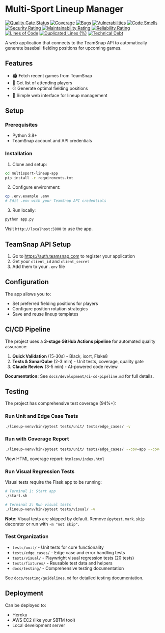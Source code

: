 # Multi-Sport Lineup Manager

[![Quality Gate Status](http://44.206.255.230:9000/api/project_badges/measure?project=multisport-lineup-app&metric=alert_status)](http://44.206.255.230:9000/dashboard?id=multisport-lineup-app)
[![Coverage](http://44.206.255.230:9000/api/project_badges/measure?project=multisport-lineup-app&metric=coverage)](http://44.206.255.230:9000/dashboard?id=multisport-lineup-app)
[![Bugs](http://44.206.255.230:9000/api/project_badges/measure?project=multisport-lineup-app&metric=bugs)](http://44.206.255.230:9000/dashboard?id=multisport-lineup-app)
[![Vulnerabilities](http://44.206.255.230:9000/api/project_badges/measure?project=multisport-lineup-app&metric=vulnerabilities)](http://44.206.255.230:9000/dashboard?id=multisport-lineup-app)
[![Code Smells](http://44.206.255.230:9000/api/project_badges/measure?project=multisport-lineup-app&metric=code_smells)](http://44.206.255.230:9000/dashboard?id=multisport-lineup-app)
[![Security Rating](http://44.206.255.230:9000/api/project_badges/measure?project=multisport-lineup-app&metric=security_rating)](http://44.206.255.230:9000/dashboard?id=multisport-lineup-app)
[![Maintainability Rating](http://44.206.255.230:9000/api/project_badges/measure?project=multisport-lineup-app&metric=sqale_rating)](http://44.206.255.230:9000/dashboard?id=multisport-lineup-app)
[![Reliability Rating](http://44.206.255.230:9000/api/project_badges/measure?project=multisport-lineup-app&metric=reliability_rating)](http://44.206.255.230:9000/dashboard?id=multisport-lineup-app)
[![Lines of Code](http://44.206.255.230:9000/api/project_badges/measure?project=multisport-lineup-app&metric=ncloc)](http://44.206.255.230:9000/dashboard?id=multisport-lineup-app)
[![Duplicated Lines (%)](http://44.206.255.230:9000/api/project_badges/measure?project=multisport-lineup-app&metric=duplicated_lines_density)](http://44.206.255.230:9000/dashboard?id=multisport-lineup-app)
[![Technical Debt](http://44.206.255.230:9000/api/project_badges/measure?project=multisport-lineup-app&metric=sqale_index)](http://44.206.255.230:9000/dashboard?id=multisport-lineup-app)

A web application that connects to the TeamSnap API to automatically generate baseball fielding positions for upcoming games.

## Features

- 🏟️ Fetch recent games from TeamSnap
- 👥 Get list of attending players
- ⚾ Generate optimal fielding positions
- 📱 Simple web interface for lineup management

## Setup

### Prerequisites
- Python 3.8+
- TeamSnap account and API credentials

### Installation

1. Clone and setup:
```bash
cd multisport-lineup-app
pip install -r requirements.txt
```

2. Configure environment:
```bash
cp .env.example .env
# Edit .env with your TeamSnap API credentials
```

3. Run locally:
```bash
python app.py
```

Visit `http://localhost:5000` to use the app.

## TeamSnap API Setup

1. Go to https://auth.teamsnap.com to register your application
2. Get your `client_id` and `client_secret`
3. Add them to your `.env` file

## Configuration

The app allows you to:
- Set preferred fielding positions for players
- Configure position rotation strategies
- Save and reuse lineup templates

## CI/CD Pipeline

The project uses a **3-stage GitHub Actions pipeline** for automated quality assurance:

1. **Quick Validation** (15-30s) - Black, isort, Flake8
2. **Tests & SonarQube** (2-3 min) - Unit tests, coverage, quality gate
3. **Claude Review** (3-5 min) - AI-powered code review

**Documentation:** See `docs/development/ci-cd-pipeline.md` for full details.

## Testing

The project has comprehensive test coverage (94%+):

### Run Unit and Edge Case Tests
```bash
./lineup-venv/bin/pytest tests/unit/ tests/edge_cases/ -v
```

### Run with Coverage Report
```bash
./lineup-venv/bin/pytest tests/unit/ tests/edge_cases/ --cov=app --cov-report=html --cov-report=term-missing
```

View HTML coverage report: `htmlcov/index.html`

### Run Visual Regression Tests
Visual tests require the Flask app to be running:
```bash
# Terminal 1: Start app
./start.sh

# Terminal 2: Run visual tests
./lineup-venv/bin/pytest tests/visual/ -v
```

**Note**: Visual tests are skipped by default. Remove `@pytest.mark.skip` decorator or run with `-m "not skip"`.

### Test Organization
- `tests/unit/` - Unit tests for core functionality
- `tests/edge_cases/` - Edge case and error handling tests
- `tests/visual/` - Playwright visual regression tests (20 tests)
- `tests/fixtures/` - Reusable test data and helpers
- `docs/testing/` - Comprehensive testing documentation

See `docs/testing/guidelines.md` for detailed testing documentation.

## Deployment

Can be deployed to:
- Heroku
- AWS EC2 (like your SBTM tool)
- Local development server
